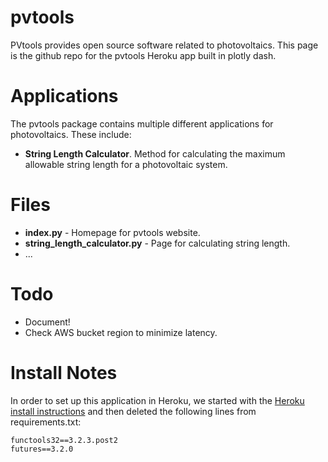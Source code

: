 # pvtools
PVtools provides open source software related to photovoltaics.
This page is the github repo for the pvtools Heroku app built in plotly dash.

# Applications

The pvtools package contains multiple different applications for photovoltaics. These include:
- **String Length Calculator**. Method for calculating the maximum allowable string length for a photovoltaic system. 

# Files

- **index.py** - Homepage for pvtools website.
- **string_length_calculator.py** - Page for calculating string length.
- ...


# Todo

- Document! 
- Check AWS bucket region to minimize latency.

# Install Notes

In order to set up this application in Heroku, we started 
with the [Heroku install instructions](https://dash.plot.ly/deployment) and then deleted the following lines from requirements.txt:
```
functools32==3.2.3.post2
futures==3.2.0
```
